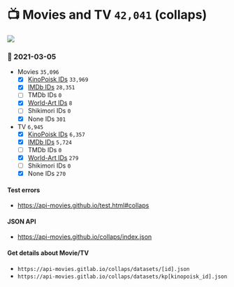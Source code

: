 # :tv: Movies and TV `42,041` (collaps)

<a href="https://API-Movies.github.io"><img src="https://API-Movies.github.io/banner.png?cache"></a>

### :date: 2021-03-05
- Movies `35,096`
  - [x] <a href="https://API-Movies.github.io/collaps/movie_kinopoisk_ids.json">KinoPoisk IDs</a> `33,969`
  - [x] <a href="https://API-Movies.github.io/collaps/movie_imdb_ids.json">IMDb IDs</a> `28,351`
  - [ ] TMDb IDs `0`
  - [x] <a href="https://API-Movies.github.io/collaps/movie_world_art_ids.json">World-Art IDs</a> `8`
  - [ ] Shikimori IDs `0`
  - [x] None IDs `301`
- TV `6,945`
  - [x] <a href="https://API-Movies.github.io/collaps/tv_kinopoisk_ids.json">KinoPoisk IDs</a> `6,357`
  - [x] <a href="https://API-Movies.github.io/collaps/tv_imdb_ids.json">IMDb IDs</a> `5,724`
  - [ ] TMDb IDs `0`
  - [x] <a href="https://API-Movies.github.io/collaps/tv_world_art_ids.json">World-Art IDs</a> `279`
  - [ ] Shikimori IDs `0`
  - [x] None IDs `270`
#### Test errors
- <a href='https://api-movies.github.io/test.html#collaps'>https://api-movies.github.io/test.html#collaps</a>
#### JSON API
- <a href='https://api-movies.github.io/collaps/index.json'>https://api-movies.github.io/collaps/index.json</a>
#### Get details about Movie/TV
- `https://api-movies.gitlab.io/collaps/datasets/[id].json`
- `https://api-movies.gitlab.io/collaps/datasets/kp[kinopoisk_id].json`
